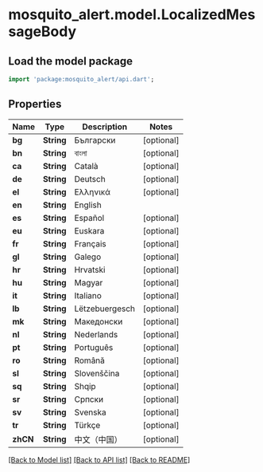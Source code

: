# mosquito_alert.model.LocalizedMessageBody

## Load the model package
```dart
import 'package:mosquito_alert/api.dart';
```

## Properties
Name | Type | Description | Notes
------------ | ------------- | ------------- | -------------
**bg** | **String** | Български | [optional] 
**bn** | **String** | বাংলা | [optional] 
**ca** | **String** | Català | [optional] 
**de** | **String** | Deutsch | [optional] 
**el** | **String** | Ελληνικά | [optional] 
**en** | **String** | English | 
**es** | **String** | Español | [optional] 
**eu** | **String** | Euskara | [optional] 
**fr** | **String** | Français | [optional] 
**gl** | **String** | Galego | [optional] 
**hr** | **String** | Hrvatski | [optional] 
**hu** | **String** | Magyar | [optional] 
**it** | **String** | Italiano | [optional] 
**lb** | **String** | Lëtzebuergesch | [optional] 
**mk** | **String** | Македонски | [optional] 
**nl** | **String** | Nederlands | [optional] 
**pt** | **String** | Português | [optional] 
**ro** | **String** | Română | [optional] 
**sl** | **String** | Slovenščina | [optional] 
**sq** | **String** | Shqip | [optional] 
**sr** | **String** | Српски | [optional] 
**sv** | **String** | Svenska | [optional] 
**tr** | **String** | Türkçe | [optional] 
**zhCN** | **String** | 中文（中国） | [optional] 

[[Back to Model list]](../README.md#documentation-for-models) [[Back to API list]](../README.md#documentation-for-api-endpoints) [[Back to README]](../README.md)



